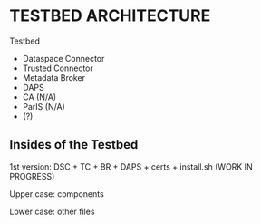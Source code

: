 # TESTBED ARCHITECTURE

Testbed
* Dataspace Connector
* Trusted Connector
* Metadata Broker
* DAPS
* CA (N/A)
* ParIS (N/A)
* (?)

## Insides of the Testbed

1st version: DSC + TC + BR + DAPS + certs + install.sh (WORK IN PROGRESS)

Upper case: components

Lower case: other files
